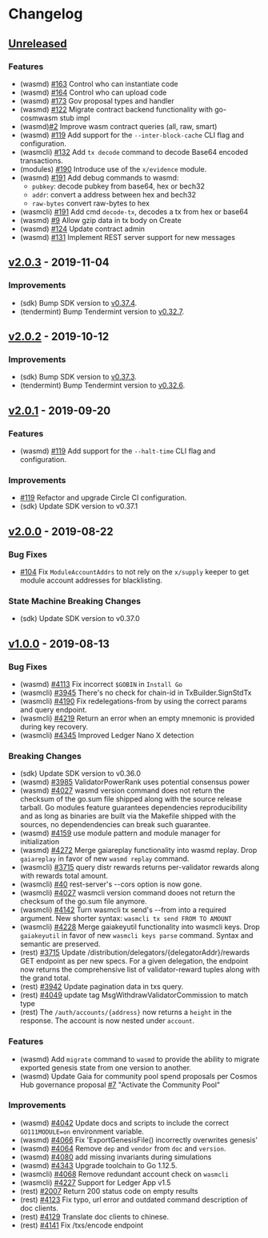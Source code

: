 <!--
Guiding Principles:

Changelogs are for humans, not machines.
There should be an entry for every single version.
The same types of changes should be grouped.
Versions and sections should be linkable.
The latest version comes first.
The release date of each version is displayed.
Mention whether you follow Semantic Versioning.

Usage:

Change log entries are to be added to the Unreleased section under the
appropriate stanza (see below). Each entry should ideally include a tag and
the Github issue reference in the following format:

* (<tag>) \#<issue-number> message

The issue numbers will later be link-ified during the release process so you do
not have to worry about including a link manually, but you can if you wish.

Types of changes (Stanzas):

"Features" for new features.
"Improvements" for changes in existing functionality.
"Deprecated" for soon-to-be removed features.
"Bug Fixes" for any bug fixes.
"Client Breaking" for breaking CLI commands and REST routes.
"State Machine Breaking" for breaking the AppState

Ref: https://keepachangelog.com/en/1.0.0/
-->

# Changelog

## [Unreleased]

### Features
* (wasmd) [\#163](https://github.com/CosmWasm/wasmd/issues/163) Control who can instantiate code
* (wasmd) [\#164](https://github.com/CosmWasm/wasmd/issues/164) Control who can upload code
* (wasmd) [\#173](https://github.com/CosmWasm/wasmd/issues/173) Gov proposal types and handler
* (wasmd) [\#122](https://github.com/CosmWasm/wasmd/pull/122]) Migrate contract backend functionality with go-cosmwasm stub impl
* (wasmd)[\#2](https://github.com/cosmwasm/wasmd/pull/22)  Improve wasm contract queries (all, raw, smart)
* (wasmd) [\#119](https://github.com/cosmwasm/wasmd/pull/119) Add support for the `--inter-block-cache` CLI
flag and configuration.
* (wasmcli) [\#132](https://github.com/cosmwasm/wasmd/pull/132) Add `tx decode` command to decode
Base64 encoded transactions.
* (modules) [\#190](https://github.com/cosmwasm/wasmd/pull/190) Introduce use of the `x/evidence` module.
* (wasmd) [\#191](https://github.com/cosmwasm/wasmd/pull/191) Add debug commands to wasmd: 
    - `pubkey`: decode pubkey from base64, hex or bech32
    - `addr`: convert a address between hex and bech32
    - `raw-bytes` convert raw-bytes to hex
* (wasmcli) [\#191](https://github.com/cosmwasm/wasmd/pull/191) Add cmd `decode-tx`, decodes a tx from hex or base64
* (wasmd) [\#9](https://github.com/cosmwasm/wasmd/pull/9) Allow gzip data in tx body on Create 
* (wasmd) [\#124](https://github.com/CosmWasm/wasmd/pull/124) Update contract admin
* (wasmd) [\#131](https://github.com/CosmWasm/wasmd/pull/131) Implement REST server support for new messages

## [v2.0.3] - 2019-11-04

### Improvements

* (sdk) Bump SDK version to [v0.37.4](https://github.com/cosmos/cosmos-sdk/releases/tag/v0.37.4).
* (tendermint) Bump Tendermint version to [v0.32.7](https://github.com/tendermint/tendermint/releases/tag/v0.32.7).

## [v2.0.2] - 2019-10-12

### Improvements

* (sdk) Bump SDK version to [v0.37.3](https://github.com/cosmos/cosmos-sdk/releases/tag/v0.37.3).
* (tendermint) Bump Tendermint version to [v0.32.6](https://github.com/tendermint/tendermint/releases/tag/v0.32.6).

## [v2.0.1] - 2019-09-20

### Features

* (wasmd) [\#119](https://github.com/cosmwasm/wasmd/pull/119) Add support for the `--halt-time` CLI flag and configuration.

### Improvements

* [\#119](https://github.com/cosmwasm/wasmd/pull/119) Refactor and upgrade Circle CI
configuration.
* (sdk) Update SDK version to v0.37.1

## [v2.0.0] - 2019-08-22

### Bug Fixes

* [\#104](https://github.com/cosmwasm/wasmd/issues/104) Fix `ModuleAccountAddrs` to
not rely on the `x/supply` keeper to get module account addresses for blacklisting.

### State Machine Breaking Changes

* (sdk) Update SDK version to v0.37.0

## [v1.0.0] - 2019-08-13

### Bug Fixes

* (wasmd) [\#4113](https://github.com/cosmos/cosmos-sdk/issues/4113) Fix incorrect `$GOBIN` in `Install Go`
* (wasmcli) [\#3945](https://github.com/cosmos/cosmos-sdk/issues/3945) There's no check for chain-id in TxBuilder.SignStdTx
* (wasmcli) [\#4190](https://github.com/cosmos/cosmos-sdk/issues/4190) Fix redelegations-from by using the correct params and query endpoint.
* (wasmcli) [\#4219](https://github.com/cosmos/cosmos-sdk/issues/4219) Return an error when an empty mnemonic is provided during key recovery.
* (wasmcli) [\#4345](https://github.com/cosmos/cosmos-sdk/issues/4345) Improved Ledger Nano X detection

### Breaking Changes

* (sdk) Update SDK version to v0.36.0
* (wasmd) [\#3985](https://github.com/cosmos/cosmos-sdk/issues/3985) ValidatorPowerRank uses potential consensus power
* (wasmd) [\#4027](https://github.com/cosmos/cosmos-sdk/issues/4027) wasmd version command does not return the checksum of the go.sum file shipped along with the source release tarball.
  Go modules feature guarantees dependencies reproducibility and as long as binaries are built via the Makefile shipped with the sources, no dependendencies can break such guarantee.
* (wasmd) [\#4159](https://github.com/cosmos/cosmos-sdk/issues/4159) use module pattern and module manager for initialization
* (wasmd) [\#4272](https://github.com/cosmos/cosmos-sdk/issues/4272) Merge gaiareplay functionality into wasmd replay.
  Drop `gaiareplay` in favor of new `wasmd replay` command.
* (wasmcli) [\#3715](https://github.com/cosmos/cosmos-sdk/issues/3715) query distr rewards returns per-validator
  rewards along with rewards total amount.
* (wasmcli) [\#40](https://github.com/cosmos/cosmos-sdk/issues/40) rest-server's --cors option is now gone.
* (wasmcli) [\#4027](https://github.com/cosmos/cosmos-sdk/issues/4027) wasmcli version command dooes not return the checksum of the go.sum file anymore.
* (wasmcli) [\#4142](https://github.com/cosmos/cosmos-sdk/issues/4142) Turn wasmcli tx send's --from into a required argument.
  New shorter syntax: `wasmcli tx send FROM TO AMOUNT`
* (wasmcli) [\#4228](https://github.com/cosmos/cosmos-sdk/issues/4228) Merge gaiakeyutil functionality into wasmcli keys.
  Drop `gaiakeyutil` in favor of new `wasmcli keys parse` command. Syntax and semantic are preserved.
* (rest) [\#3715](https://github.com/cosmos/cosmos-sdk/issues/3715) Update /distribution/delegators/{delegatorAddr}/rewards GET endpoint
  as per new specs. For a given delegation, the endpoint now returns the
  comprehensive list of validator-reward tuples along with the grand total.
* (rest) [\#3942](https://github.com/cosmos/cosmos-sdk/issues/3942) Update pagination data in txs query.
* (rest) [\#4049](https://github.com/cosmos/cosmos-sdk/issues/4049) update tag MsgWithdrawValidatorCommission to match type
* (rest) The `/auth/accounts/{address}` now returns a `height` in the response. The
  account is now nested under `account`.

### Features

* (wasmd) Add `migrate` command to `wasmd` to provide the ability to migrate exported
  genesis state from one version to another.
* (wasmd) Update Gaia for community pool spend proposals per Cosmos Hub governance proposal [\#7](https://github.com/cosmos/cosmos-sdk/issues/7) "Activate the Community Pool"

### Improvements

* (wasmd) [\#4042](https://github.com/cosmos/cosmos-sdk/issues/4042) Update docs and scripts to include the correct `GO111MODULE=on` environment variable.
* (wasmd) [\#4066](https://github.com/cosmos/cosmos-sdk/issues/4066) Fix 'ExportGenesisFile() incorrectly overwrites genesis'
* (wasmd) [\#4064](https://github.com/cosmos/cosmos-sdk/issues/4064) Remove `dep` and `vendor` from `doc` and `version`.
* (wasmd) [\#4080](https://github.com/cosmos/cosmos-sdk/issues/4080) add missing invariants during simulations
* (wasmd) [\#4343](https://github.com/cosmos/cosmos-sdk/issues/4343) Upgrade toolchain to Go 1.12.5.
* (wasmcli) [\#4068](https://github.com/cosmos/cosmos-sdk/issues/4068) Remove redundant account check on `wasmcli`
* (wasmcli) [\#4227](https://github.com/cosmos/cosmos-sdk/issues/4227) Support for Ledger App v1.5
* (rest) [\#2007](https://github.com/cosmos/cosmos-sdk/issues/2007) Return 200 status code on empty results
* (rest) [\#4123](https://github.com/cosmos/cosmos-sdk/issues/4123) Fix typo, url error and outdated command description of doc clients.
* (rest) [\#4129](https://github.com/cosmos/cosmos-sdk/issues/4129) Translate doc clients to chinese.
* (rest) [\#4141](https://github.com/cosmos/cosmos-sdk/issues/4141) Fix /txs/encode endpoint

<!-- Release links -->

[Unreleased]: https://github.com/cosmwasm/wasmd/compare/v2.0.3...HEAD
[v2.0.3]: https://github.com/cosmwasm/wasmd/releases/tag/v2.0.3
[v2.0.2]: https://github.com/cosmwasm/wasmd/releases/tag/v2.0.2
[v2.0.1]: https://github.com/cosmwasm/wasmd/releases/tag/v2.0.1
[v2.0.0]: https://github.com/cosmwasm/wasmd/releases/tag/v2.0.0
[v1.0.0]: https://github.com/cosmwasm/wasmd/releases/tag/v1.0.0
